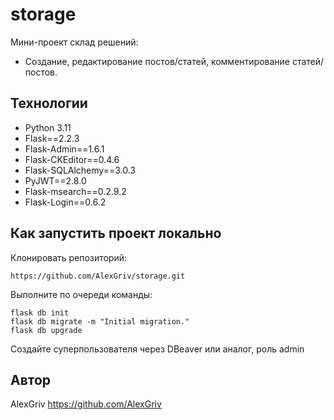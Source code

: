 # storage
Мини-проект склад решений:
* Создание, редактирование постов/статей, комментирование статей/постов.

## Технологии
* Python 3.11
* Flask==2.2.3
* Flask-Admin==1.6.1
* Flask-CKEditor==0.4.6
* Flask-SQLAlchemy==3.0.3
* PyJWT==2.8.0
* Flask-msearch==0.2.9.2
* Flask-Login==0.6.2

## Как запустить проект локально
Клонировать репозиторий:
```
https://github.com/AlexGriv/storage.git
```

Выполните по очереди команды:
```
flask db init
flask db migrate -m "Initial migration."
flask db upgrade
```

Создайте суперпользователя через DBeaver или аналог, роль admin


## Автор
AlexGriv https://github.com/AlexGriv